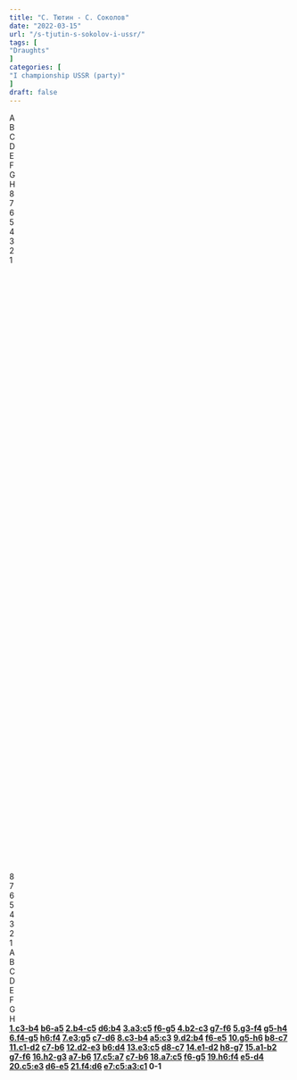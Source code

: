 ```yaml
---
title: "С. Тютин - С. Соколов"
date: "2022-03-15"
url: "/s-tjutin-s-sokolov-i-ussr/"
tags: [
"Draughts"
]
categories: [
"I championship USSR (party)"
]
draft: false
---
```


<!--more-->

<link rel="stylesheet" href="https://use.fontawesome.com/releases/v5.5.0/css/all.css"
          integrity="sha384-B4dIYHKNBt8Bc12p+WXckhzcICo0wtJAoU8YZTY5qE0Id1GSseTk6S+L3BlXeVIU" crossorigin="anonymous">
<div class="flex_div">
    <div>
        <div id="main">
            <div id="header">
                <div></div>
                <div>A</div>
                <div>B</div>
                <div>C</div>
                <div>D</div>
                <div>E</div>
                <div>F</div>
                <div>G</div>
                <div>H</div>
                <div></div>
            </div>
            <div id="content">
                <div id="left">
                    <div>8</div>
                    <div>7</div>
                    <div>6</div>
                    <div>5</div>
                    <div>4</div>
                    <div>3</div>
                    <div>2</div>
                    <div>1</div>
                </div>
                <div id="board">
                    <div>&nbsp;</div>
                    <div>&nbsp;</div>
                    <div>&nbsp;</div>
                    <div>&nbsp;</div>
                    <div>&nbsp;</div>
                    <div>&nbsp;</div>
                    <div>&nbsp;</div>
                    <div>&nbsp;</div>
                    <div>&nbsp;</div>
                    <div>&nbsp;</div>
                    <div>&nbsp;</div>
                    <div>&nbsp;</div>
                    <div>&nbsp;</div>
                    <div>&nbsp;</div>
                    <div>&nbsp;</div>
                    <div>&nbsp;</div>
                    <div>&nbsp;</div>
                    <div>&nbsp;</div>
                    <div>&nbsp;</div>
                    <div>&nbsp;</div>
                    <div>&nbsp;</div>
                    <div>&nbsp;</div>
                    <div>&nbsp;</div>
                    <div>&nbsp;</div>
                    <div>&nbsp;</div>
                    <div>&nbsp;</div>
                    <div>&nbsp;</div>
                    <div>&nbsp;</div>
                    <div>&nbsp;</div>
                    <div>&nbsp;</div>
                    <div>&nbsp;</div>
                    <div>&nbsp;</div>
                    <div>&nbsp;</div>
                    <div>&nbsp;</div>
                    <div>&nbsp;</div>
                    <div>&nbsp;</div>
                    <div>&nbsp;</div>
                    <div>&nbsp;</div>
                    <div>&nbsp;</div>
                    <div>&nbsp;</div>
                    <div>&nbsp;</div>
                    <div>&nbsp;</div>
                    <div>&nbsp;</div>
                    <div>&nbsp;</div>
                    <div>&nbsp;</div>
                    <div>&nbsp;</div>
                    <div>&nbsp;</div>
                    <div>&nbsp;</div>
                    <div>&nbsp;</div>
                    <div>&nbsp;</div>
                    <div>&nbsp;</div>
                    <div>&nbsp;</div>
                    <div>&nbsp;</div>
                    <div>&nbsp;</div>
                    <div>&nbsp;</div>
                    <div>&nbsp;</div>
                    <div>&nbsp;</div>
                    <div>&nbsp;</div>
                    <div>&nbsp;</div>
                    <div>&nbsp;</div>
                    <div>&nbsp;</div>
                    <div>&nbsp;</div>
                    <div>&nbsp;</div>
                    <div>&nbsp;</div>
                </div>
                <div id="right">
                    <div>8</div>
                    <div>7</div>
                    <div>6</div>
                    <div>5</div>
                    <div>4</div>
                    <div>3</div>
                    <div>2</div>
                    <div>1</div>
                </div>
            </div>
            <div id="footer">
                <div></div>
                <div>A</div>
                <div>B</div>
                <div>C</div>
                <div>D</div>
                <div>E</div>
                <div>F</div>
                <div>G</div>
                <div>H</div>
                <div></div>
            </div>
        </div>
        <div class="buttons">
            <i class="fas fa-step-backward" onclick="toStart()"></i>
            <i class="fas fa-chevron-circle-left" onclick="prev()"></i>
            <i class="fas fa-chevron-circle-right" onclick="next()"></i>
            <i class="fas fa-step-forward" onclick="toEnd()"></i>
        </div>
    </div>
    <div id="partyText"><strong><a href="javascript:moveTo(1)">1.c3-b4</a> <a href="javascript:moveTo(2)">b6-a5</a> 
<a href="javascript:moveTo(3)">2.b4-c5</a> <a href="javascript:moveTo(4)">d6:b4</a> 
<a href="javascript:moveTo(5)">3.a3:c5</a> <a href="javascript:moveTo(6)">f6-g5</a> 
<a href="javascript:moveTo(7)">4.b2-c3</a> <a href="javascript:moveTo(8)">g7-f6</a> 
<a href="javascript:moveTo(9)">5.g3-f4</a> <a href="javascript:moveTo(10)">g5-h4</a> 
<a href="javascript:moveTo(11)">6.f4-g5</a> <a href="javascript:moveTo(12)">h6:f4</a> 
<a href="javascript:moveTo(13)">7.e3:g5</a> <a href="javascript:moveTo(14)">c7-d6</a> 
<a href="javascript:moveTo(15)">8.c3-b4</a> <a href="javascript:moveTo(16)">a5:c3</a> 
<a href="javascript:moveTo(17)">9.d2:b4</a> <a href="javascript:moveTo(18)">f6-e5</a> 
<a href="javascript:moveTo(19)">10.g5-h6</a> <a href="javascript:moveTo(20)">b8-c7</a> 
<a href="javascript:moveTo(21)">11.c1-d2</a> <a href="javascript:moveTo(22)">c7-b6</a> 
<a href="javascript:moveTo(23)">12.d2-e3</a> <a href="javascript:moveTo(24)">b6:d4</a> 
<a href="javascript:moveTo(25)">13.e3:c5</a> <a href="javascript:moveTo(26)">d8-c7</a> 
<a href="javascript:moveTo(27)">14.e1-d2</a> <a href="javascript:moveTo(28)">h8-g7</a> 
<a href="javascript:moveTo(29)">15.a1-b2</a> <a href="javascript:moveTo(30)">g7-f6</a> 
<a href="javascript:moveTo(31)">16.h2-g3</a> <a href="javascript:moveTo(32)">a7-b6</a> 
<a href="javascript:moveTo(33)">17.c5:a7</a> <a href="javascript:moveTo(34)">c7-b6</a> 
<a href="javascript:moveTo(35)">18.a7:c5</a> <a href="javascript:moveTo(36)">f6-g5</a> 
<a href="javascript:moveTo(37)">19.h6:f4</a> <a href="javascript:moveTo(38)">e5-d4</a> 
<a href="javascript:moveTo(39)">20.c5:e3</a> <a href="javascript:moveTo(40)">d6-e5</a> 
<a href="javascript:moveTo(41)">21.f4:d6</a> <a href="javascript:moveTo(42)">e7:c5:a3:c1</a> 0-1</strong>
    </div>
</div>
<script type="text/javascript" src="/js/party.js"></script>
